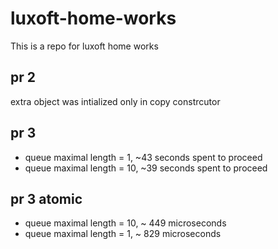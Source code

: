 # luxoft-home-works
This is a repo for luxoft home works
## pr 2
extra object was intialized only in copy constrcutor
## pr 3
- queue maximal length = 1, ~43 seconds spent to proceed
- queue maximal length = 10, ~39 seconds spent to proceed
## pr 3 atomic
- queue maximal length = 10, ~ 449 microseconds
- queue maximal length = 1, ~ 829 microseconds
